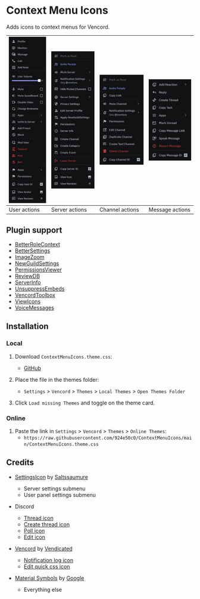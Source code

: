 # Context Menu Icons

Adds icons to context menus for Vencord.

| ![alt text](preview/user_actions.png) | ![alt text](preview/server_actions.png) | ![alt text](preview/channel_actions.png) | ![alt text](preview/message_actions.png) |
| ------------------------------------- | --------------------------------------- | ---------------------------------------- | ---------------------------------------- |
| User actions                          | Server actions                          | Channel actions                          | Message actions                          |

## Plugin support

- [BetterRoleContext](https://github.com/Vendicated/Vencord/tree/main/src/plugins/betterRoleContext)
- [BetterSettings](https://github.com/Vendicated/Vencord/tree/main/src/plugins/betterSettings)
- [ImageZoom](https://github.com/Vendicated/Vencord/tree/main/src/plugins/imageZoom)
- [NewGuildSettings](https://github.com/Vendicated/Vencord/tree/main/src/plugins/newGuildSettings)
- [PermissionsViewer](https://github.com/Vendicated/Vencord/tree/main/src/plugins/permissionsViewer)
- [ReviewDB](https://github.com/Vendicated/Vencord/tree/main/src/plugins/reviewDB)
- [ServerInfo](https://github.com/Vendicated/Vencord/tree/main/src/plugins/serverInfo)
- [UnsuppressEmbeds](https://github.com/Vendicated/Vencord/tree/main/src/plugins/unsuppressEmbeds)
- [VencordToolbox](https://github.com/Vendicated/Vencord/tree/main/src/plugins/vencordToolbox)
- [ViewIcons](https://github.com/Vendicated/Vencord/tree/main/src/plugins/viewIcons)
- [VoiceMessages](https://github.com/Vendicated/Vencord/tree/main/src/plugins/voiceMessages)


## Installation

### Local

1. Download `ContextMenuIcons.theme.css`:

   - [GitHub](https://github.com/924e50c0/ContextMenuIcons/releases/download/v1.0.0/ContextMenuIcons.theme.css)

2. Place the file in the themes folder:

   - `Settings` > `Vencord` > `Themes` > `Local Themes` > `Open Themes Folder`

3. Click `Load missing Themes` and toggle on the theme card.

### Online

1. Paste the link in `Settings` > `Vencord` > `Themes` > `Online Themes`:
   - `https://raw.githubusercontent.com/924e50c0/ContextMenuIcons/main/ContextMenuIcons.theme.css`

## Credits

- [SettingsIcon](https://github.com/MiniDiscordThemes/SettingsIcons) by [Saltssaumure](https://github.com/Saltssaumure)
  - Server settings submenu
  - User panel settings submenu

- Discord
  - [Thread icon](https://github.com/924e50c0/ContextMenuIcons/blob/main/svg/thread.svg)
  - [Create thread icon](https://github.com/924e50c0/ContextMenuIcons/blob/main/svg/create_thread.svg)
  - [Poll icon](https://github.com/924e50c0/ContextMenuIcons/blob/main/svg/poll.svg)
  - [Edit icon](https://github.com/924e50c0/ContextMenuIcons/blob/main/svg/edit_alt.svg)

- [Vencord](https://github.com/Vendicated/Vencord) by [Vendicated]()
  - [Notification log icon](https://github.com/924e50c0/ContextMenuIcons/blob/main/svg/vencord_notifications_log.svg)
  - [Edit quick css icon](https://github.com/924e50c0/ContextMenuIcons/blob/main/svg/vencord_edit_quickcss.svg)

- [Material Symbols](https://github.com/google/material-design-icons) by [Google](https://github.com/google)
  - Everything else
